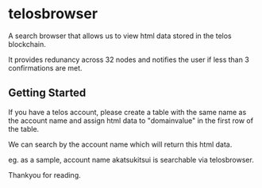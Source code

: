 # telosbrowser

A search browser that allows us to view html data stored in the telos blockchain.

It provides redunancy across 32 nodes and notifies the user if less than 3 confirmations are met.


## Getting Started

If you have a telos account, please create a table with the same name as the account name and assign html data to "domainvalue" in the first row of the table.

We can search by the account name which will return this html data.

eg. as a sample, account name akatsukitsui is searchable via telosbrowser.

Thankyou for reading.
